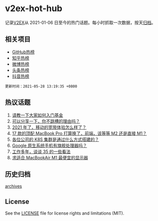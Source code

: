 # v2ex-hot-hub

 记录[V2EX](https://www.v2ex.com/)从 2021-01-06 日至今的热门话题。每小时抓取一次数据，按天[归档](archives)。
 
 ## 相关项目

- [GitHub热榜](https://github.com/snaildev/github-hot-hub)
- [知乎热榜](https://github.com/snaildev/zhihu-hot-hub)
- [微博热榜](https://github.com/snaildev/weibo-hot-hub)
- [头条热榜](https://github.com/snaildev/toutiao-hot-hub)
- [抖音热榜](https://github.com/snaildev/douyin-hot-hub)


 `更新时间：2021-05-28 13:19:35 +0800`

## 热议话题

1. [请教一下大家如何入门基金](https://www.v2ex.com/t/779578)
1. [可以分享一下，你不跳槽的理由吗？](https://www.v2ex.com/t/779658)
1. [2021 年了，移动的宽带体验怎么样了？](https://www.v2ex.com/t/779580)
1. [17 款的顶配 MacBook Pro 打算换了，前端，该等等 M2 还是直接 M1？](https://www.v2ex.com/t/779565)
1. [各位公司的 K8S 集群是通过什么方式搭建的？](https://www.v2ex.com/t/779694)
1. [Google 原生系统手机有旗舰处理器吗？](https://www.v2ex.com/t/779613)
1. [工作多年，谈谈 35 的一些看法](https://www.v2ex.com/t/779656)
1. [求适合 MacBookAir M1 最便宜的显示器](https://www.v2ex.com/t/779560)

## 历史归档

[archives](archives)

## License

See the [LICENSE](LICENSE) file for license rights and limitations (MIT).
